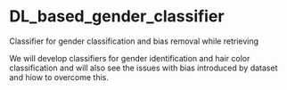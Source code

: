 # DL_based_gender_classifier
Classifier for gender classification and bias removal while retrieving

We will develop classifiers for gender identification and hair color classification and will also see the issues with bias introduced by dataset and hiow to overcome this. 
